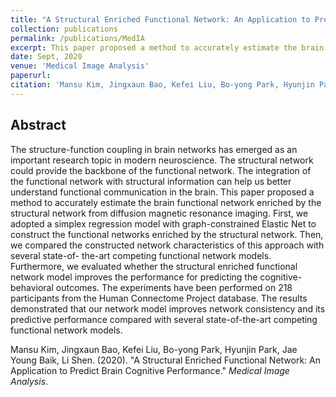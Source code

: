 ```yaml
---
title: "A Structural Enriched Functional Network: An Application to Predict Brain Cognitive Performance (Under Reviewing)"
collection: publications
permalink: /publications/MedIA
excerpt: This paper proposed a method to accurately estimate the brain functional network enriched by the structural network from diffusion magnetic resonance imaging.
date: Sept, 2020
venue: 'Medical Image Analysis'
paperurl: 
citation: 'Mansu Kim, Jingxaun Bao, Kefei Liu, Bo-yong Park, Hyunjin Park, Jae Young Baik, Li Shen. (2020). &quot;A Structural Enriched Functional Network: An Application to Predict Brain Cognitive Performance.&quot; <i>Medical Image Analysis</i>.'
---
```


## Abstract
The structure-function coupling in brain networks has emerged as an important
research topic in modern neuroscience. The structural network could provide the
backbone of the functional network. The integration of the functional network with
structural information can help us better understand functional communication in the
brain. This paper proposed a method to accurately estimate the brain functional
network enriched by the structural network from diffusion magnetic resonance imaging.
First, we adopted a simplex regression model with graph-constrained Elastic Net to
construct the functional networks enriched by the structural network. Then, we
compared the constructed network characteristics of this approach with several state-of-
the-art competing functional network models. Furthermore, we evaluated whether
the structural enriched functional network model improves the performance for
predicting the cognitive-behavioral outcomes. The experiments have been performed
on 218 participants from the Human Connectome Project database. The results
demonstrated that our network model improves network consistency and its predictive
performance compared with several state-of-the-art competing functional network
models.

Mansu Kim, Jingxaun Bao, Kefei Liu, Bo-yong Park, Hyunjin Park, Jae Young Baik, Li Shen. (2020). &quot;A Structural Enriched Functional Network: An Application to Predict Brain Cognitive Performance.&quot; <i>Medical Image Analysis</i>.
